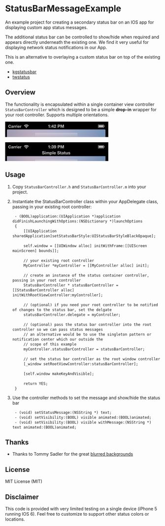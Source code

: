 StatusBarMessageExample
=======================

An example project for creating a secondary status bar on an IOS app for displaying custom app status messages.

The additional status bar can be controlled to show/hide when required and appears directly underneath the existing one. We find it very useful for displaying network status notifications in our App.

This is an alternative to  overlaying a custom status bar on top of the existing one.
* [kgstatusbar](http://www.cocoacontrols.com/controls/kgstatusbar)
* [twstatus](http://www.cocoacontrols.com/controls/twstatus)


## Overview

The functionality is encapsulated within a single container view controller <code>StatusBarController</code> which is designed to be a simple **drop-in** wrapper for your root controller.
Supports multiple orientations.

![Screenshot (Hidden)](/status_hidden.png "Hidden")

![Screenshot (Visible)](/status_showing.png "Visible")


## Usage

1. Copy <code>StatusBarController.h</code> and <code>StatusBarController.m</code> into your project. 
1. Instantiate the StatusBarController class within your AppDelegate class, passing in your existing root controller:

        - (BOOL)application:(UIApplication *)application didFinishLaunchingWithOptions:(NSDictionary *)launchOptions
        {
            [[UIApplication sharedApplication]setStatusBarStyle:UIStatusBarStyleBlackOpaque];
            
            self.window = [[UIWindow alloc] initWithFrame:[[UIScreen mainScreen] bounds]];
            
            // your existing root controller
            MyController *myController = [[MyController alloc] init];
            
            // create an instance of the status container controller, passing in your root controller
            StatusBarController * statusBarController = [[StatusBarController alloc] initWithRootViewController:myController];
            
            // (optional) if you need your root controller to be notified of changes to the status bar, set the delgate
            statusBarController.delegate = myController;
            
            // (optional) pass the status bar controller into the root controller so we can pass status messages
            // an alternative would be to use the singleton pattern or notification center which our outside the
            // scope of this example
            myController.statusBarController = statusBarController;
            
            // set the status bar controller as the root window controller
            [_window setRootViewController:statusBarController];
            
            [self.window makeKeyAndVisible];
            
            return YES;
        }
1. Use the controller methods to set the message and show/hide the status bar

        - (void) setStatusMessage:(NSString *) text;
        - (void) setVisibility:(BOOL) visible animated:(BOOL)animated;
        - (void) setVisibility:(BOOL) visible withMessage:(NSString *) text animated:(BOOL)animated;

## Thanks 

 * Thanks to Tommy Sadler for the great [blurred backgrounds](http://dribbble.com/shots/1082688-15-Free-Blurred-Backgrounds-Bonus-Wallpapers)

## License

MIT License (MIT)

## Disclaimer

This code is provided with very limited testing on a single device (iPhone 5 running IOS 6). Feel free to customize to support other status colors or locations. 





